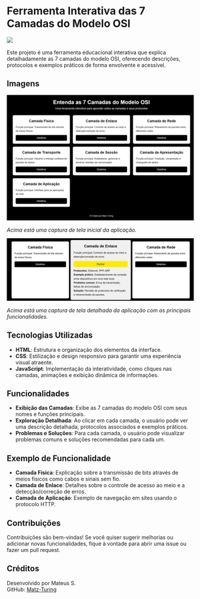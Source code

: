 # Ferramenta Interativa das 7 Camadas do Modelo OSI

<img src="https://user-images.githubusercontent.com/74038190/212284115-f47cd8ff-2ffb-4b04-b5bf-4d1c14c0247f.gif" width="1000">

Este projeto é uma ferramenta educacional interativa que explica detalhadamente as 7 camadas do modelo OSI, oferecendo descrições, protocolos e exemplos práticos de forma envolvente e acessível.

## Imagens

![Captura de Tela Principal](img/1.png)

*Acima está uma captura de tela inicial da aplicação.*

![Captura de Tela Principal](img/2.png)

*Acima está uma captura de tela detalhada da aplicação com as principais funcionalidades.*

## Tecnologias Utilizadas

- **HTML**: Estrutura e organização dos elementos da interface.
- **CSS**: Estilização e design responsivo para garantir uma experiência visual atraente.
- **JavaScript**: Implementação da interatividade, como cliques nas camadas, animações e exibição dinâmica de informações.

## Funcionalidades

- **Exibição das Camadas**: Exibe as 7 camadas do modelo OSI com seus nomes e funções principais.
- **Exploração Detalhada**: Ao clicar em cada camada, o usuário pode ver uma descrição detalhada, protocolos associados e exemplos práticos.
- **Problemas e Soluções**: Para cada camada, o usuário pode visualizar problemas comuns e soluções recomendadas para cada um.

## Exemplo de Funcionalidade

- **Camada Física**: Explicação sobre a transmissão de bits através de meios físicos como cabos e sinais sem fio.
- **Camada de Enlace**: Detalhes sobre o controle de acesso ao meio e a detecção/correção de erros.
- **Camada de Aplicação**: Exemplo de navegação em sites usando o protocolo HTTP.

## Contribuições

Contribuições são bem-vindas! Se você quiser sugerir melhorias ou adicionar novas funcionalidades, fique à vontade para abrir uma issue ou fazer um pull request.

## Créditos

Desenvolvido por Mateus S.  
GitHub: [Matz-Turing](https://github.com/Matz-Turing)

